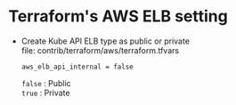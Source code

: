 # Terraform's AWS ELB setting
- Create Kube API ELB type as public or private  
  file: contrib/terraform/aws/terraform.tfvars  
  ```
  aws_elb_api_internal = false
  ```
  `false` : Public  
  `true`  : Private  
